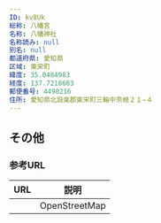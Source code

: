 ```yaml
---
ID: kv8Uk
総称: 八幡宮
名称: 八幡神社
名称読み: null
別名: null
都道府県: 愛知県
区域: 東栄町
緯度: 35.0484983
経度: 137.7218683
郵便番号: 4490216
住所: 愛知県北設楽郡東栄町三輪中奈根２１−４
---
```


## その他

### 参考URL

| URL | 説明          |
| --- | ------------- |
|     | OpenStreetMap |
